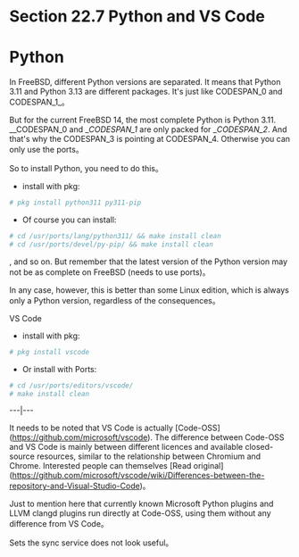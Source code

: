 # Section 22.7 Python and VS Code

# Python

In FreeBSD, different Python versions are separated. It means that Python 3.11 and Python 3.13 are different packages. It's just like CODESPAN_0 and CODESPAN_1_。

But for the current FreeBSD 14, the most complete Python is Python 3.11. __CODESPAN_0 and __CODESPAN_1_ are only packed for __CODESPAN_2_. And that's why the CODESPAN_3 is pointing at CODESPAN_4. Otherwise you can only use the ports。

So to install Python, you need to do this。

- install with pkg:

```sh
# pkg install python311 py311-pip
```

- Of course you can install:

```sh
# cd /usr/ports/lang/python311/ && make install clean
# cd /usr/ports/devel/py-pip/ && make install clean
```

, and so on. But remember that the latest version of the Python version may not be as complete on FreeBSD (needs to use ports)。

In any case, however, this is better than some Linux edition, which is always only a Python version, regardless of the consequences。

VS Code

- install with pkg:

```sh
# pkg install vscode
```

- Or install with Ports:

```sh
# cd /usr/ports/editors/vscode/ 
# make install clean
```

---|---

It needs to be noted that VS Code is actually [Code-OSS] (https://github.com/microsoft/vscode). The difference between Code-OSS and VS Code is mainly between different licences and available closed-source resources, similar to the relationship between Chromium and Chrome. Interested people can themselves [Read original] (https://github.com/microsoft/vscode/wiki/Differences-between-the-repository-and-Visual-Studio-Code)。

Just to mention here that currently known Microsoft Python plugins and LLVM clangd plugins run directly at Code-OSS, using them without any difference from VS Code。

Sets the sync service does not look useful。
